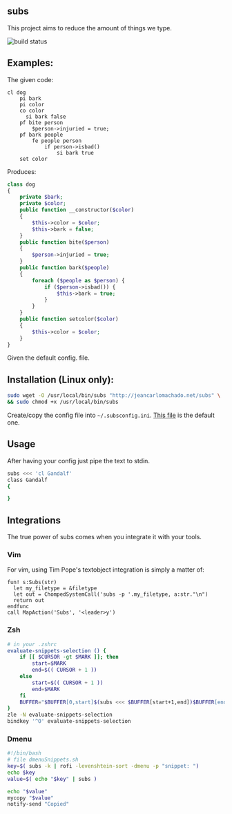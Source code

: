 ## subs

This project aims to reduce the amount of things we type.

![build status](https://travis-ci.org/jeanCarloMachado/subs.svg?branch=master)


## Examples:
The given code:

```
cl dog
    pi bark
    pi color
    co color
      si bark false
    pf bite person
        $person->injuried = true;
    pf bark people
        fe people person
            if person->isbad()
                si bark true
    set color
```

Produces:

```php
class dog
{
    private $bark;
    private $color;
    public function __constructor($color)
    {
        $this->color = $color;
        $this->bark = false;
    }
    public function bite($person)
    {
        $person->injuried = true;
    }
    public function bark($people)
    {
        foreach ($people as $person) {
            if ($person->isbad()) {
                $this->bark = true;
            }
        }
    }
    public function setcolor($color)
    {
        $this->color = $color;
    }
}
```

Given the default config. file.


## Installation (Linux only):

```sh
sudo wget -O /usr/local/bin/subs "http://jeancarlomachado.net/subs" \
&& sudo chmod +x /usr/local/bin/subs

```

Create/copy the config file  into `~/.subsconfig.ini`. [This file](https://raw.githubusercontent.com/jeanCarloMachado/subs/master/EXAMPLE.subsconfig.ini) is the default
one.



## Usage

After having your config just pipe the text to stdin.

```sh
subs <<< 'cl Gandalf'
class Gandalf
{

}
```


## Integrations

The true power of subs comes when you integrate it with your tools.


### Vim

For vim, using Tim Pope's textobject integration is simply a matter of:

```vimscript
fun! s:Subs(str)
  let my_filetype = &filetype
  let out = ChompedSystemCall('subs -p '.my_filetype, a:str."\n")
  return out
endfunc
call MapAction('Subs', '<leader>y')
```

### Zsh


```sh
# in your .zshrc
evaluate-snippets-selection () {
    if [[ $CURSOR -gt $MARK ]]; then
        start=$MARK
        end=$(( CURSOR + 1 ))
    else
        start=$(( CURSOR + 1 ))
        end=$MARK
    fi
    BUFFER="$BUFFER[0,start]$(subs <<< $BUFFER[start+1,end])$BUFFER[end+1,-1]"
}
zle -N evaluate-snippets-selection
bindkey '^O' evaluate-snippets-selection
```


### Dmenu

```sh
#!/bin/bash
# file dmenuSnippets.sh
key=$( subs -k | rofi -levenshtein-sort -dmenu -p "snippet: ")
echo $key
value=$( echo "$key" | subs )

echo "$value"
mycopy "$value"
notify-send "Copied"
```

